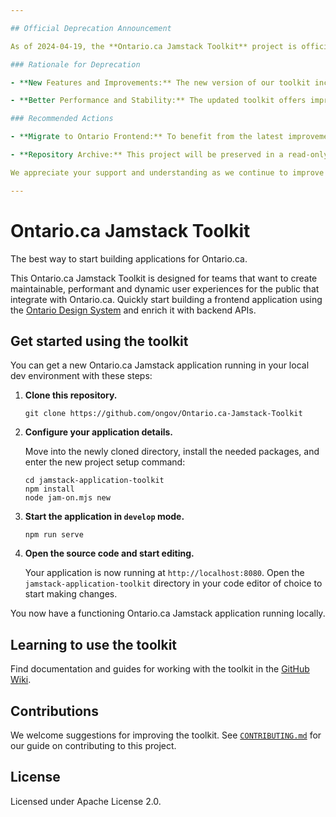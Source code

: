 ```yaml
---

## Official Deprecation Announcement

As of 2024-04-19, the **Ontario.ca Jamstack Toolkit** project is officially deprecated. This repository will no longer receive updates or support. Our team is excited to introduce a more advanced and robust version, **[Ontario.ca Frontend](https://github.com/ongov/ontario-frontend)**, which we encourage all users to adopt.

### Rationale for Deprecation

- **New Features and Improvements:** The new version of our toolkit includes significant enhancements and additional features that are not supported in this version.

- **Better Performance and Stability:** The updated toolkit offers improved performance and stability, aligning with our ongoing commitment to providing high-quality and robust digital solutions.

### Recommended Actions

- **Migrate to Ontario Frontend:** To benefit from the latest improvements and continued support, we strongly recommend migrating to the new toolkit available at **[Ontario Frontend](https://github.com/ongov/ontario-frontend)**.

- **Repository Archive:** This project will be preserved in a read-only state for archival purposes, allowing users to access and reference the legacy codebase as needed.

We appreciate your support and understanding as we continue to improve our digital offerings.

---
```

# Ontario.ca Jamstack Toolkit

The best way to start building applications for Ontario.ca.

This Ontario.ca Jamstack Toolkit is designed for teams that want to create maintainable, performant and dynamic user experiences for the public that integrate with Ontario.ca. Quickly start building a frontend application using the [Ontario Design System](https://designsystem.ontario.ca/) and enrich it with backend APIs.

## Get started using the toolkit

You can get a new Ontario.ca Jamstack application running in your local dev environment with these steps:

1. **Clone this repository.**

   ```shell
   git clone https://github.com/ongov/Ontario.ca-Jamstack-Toolkit
   ```

2. **Configure your application details.**

   Move into the newly cloned directory, install the needed packages, and enter the new project setup command:

   ```shell
   cd jamstack-application-toolkit
   npm install
   node jam-on.mjs new
   ```

3. **Start the application in `develop` mode.**

   ```shell
   npm run serve
   ```

4. **Open the source code and start editing.**

   Your application is now running at `http://localhost:8080`. Open the `jamstack-application-toolkit` directory in your code editor of choice to start making changes.

You now have a functioning Ontario.ca Jamstack application running locally.

## Learning to use the toolkit

Find documentation and guides for working with the toolkit in the [GitHub Wiki](https://github.com/ongov/Ontario.ca-Jamstack-Toolkit/wiki).

## Contributions

We welcome suggestions for improving the toolkit. See [`CONTRIBUTING.md`](CONTRIBUTING.md) for our guide on contributing to this project.

## License

Licensed under Apache License 2.0.
